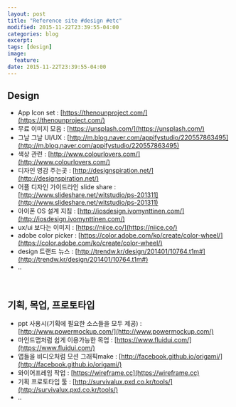 ```yaml
---
layout: post
title: "Reference site #design #etc"
modified: 2015-11-22T23:39:55-04:00
categories: blog
excerpt:
tags: [design]
image:
  feature:
date: 2015-11-22T23:39:55-04:00
---
```


## Design
* App Icon set   :   [https://thenounproject.com/](https://thenounproject.com/)
* 무료 이미지 모음   :   [https://unsplash.com/](https://unsplash.com/)
* 그날 그날 UI/UX   :   [http://m.blog.naver.com/appifystudio/220557863495](http://m.blog.naver.com/appifystudio/220557863495)
* 색상 관련   :   [http://www.colourlovers.com/](http://www.colourlovers.com/)
* 디자인 영감 주는곳   :   [http://designspiration.net/](http://designspiration.net/)
* 어플 디자인 가이드라인 slide share   :   [http://www.slideshare.net/witstudio/ps-201311](http://www.slideshare.net/witstudio/ps-201311)
* 아이폰 OS 설계 지침   :   [http://iosdesign.ivomynttinen.com/](http://iosdesign.ivomynttinen.com/)
* ux/ui 보다는 이미지 	: 	[https://niice.co/](https://niice.co/)
* adobe color picker 	: 	[https://color.adobe.com/ko/create/color-wheel/](https://color.adobe.com/ko/create/color-wheel/)
* design 트랜드 뉴스 	: 	[http://trendw.kr/design/201401/10764.t1m#](http://trendw.kr/design/201401/10764.t1m#)
* ..


<br>

## 기획, 목업, 프로토타입
* ppt 사용시(기획에 필요한 소스들을 모두 제공)   :   [http://www.powermockup.com/](http://www.powermockup.com/)
* 마인드맵처럼 쉽게 이용가능한 목업   :   [https://www.fluidui.com/](https://www.fluidui.com/)
* 앱들을 비디오처럼 모션 그래픽make   :   [http://facebook.github.io/origami/](http://facebook.github.io/origami/)
* 와이어프레임 작업   :   [https://wireframe.cc](https://wireframe.cc)
* 기획 프로토타입 툴   :   [http://survivalux.pxd.co.kr/tools/](http://survivalux.pxd.co.kr/tools/)
* ..



[^1]: Example: *domain.com/category-name/post-title*